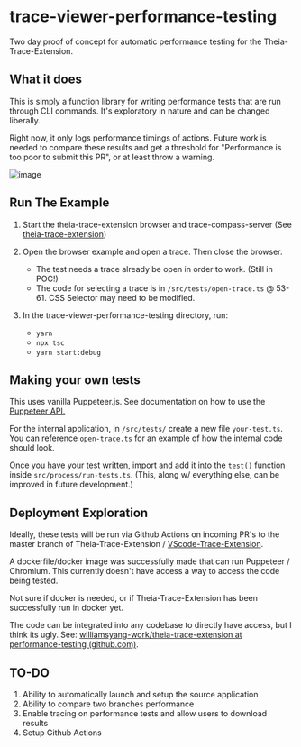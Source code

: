 # trace-viewer-performance-testing

Two day proof of concept for automatic performance testing for the Theia-Trace-Extension.

## What it does
This is simply a function library for writing performance tests that are run through CLI commands.  It's exploratory in nature and can be changed liberally. 

Right now, it only logs performance timings of actions.  Future work is needed to compare these results and get a threshold for "Performance is too poor to submit this PR", or at least throw a warning.

![image](https://user-images.githubusercontent.com/98342456/195694035-6ce4e1f0-d939-4e2f-a00b-181e1def6fff.png)

## Run The Example
1) Start the theia-trace-extension browser and trace-compass-server (See [theia-trace-extension](https://github.com/eclipse-cdt-cloud/theia-trace-extension))
2) Open the browser example and open a trace.  Then close the browser.
	 - The test needs a trace already be open in order to work.  (Still in POC!)
	 - The code for selecting a trace is in `/src/tests/open-trace.ts` @ 53-61.  CSS Selector may need to be modified.

3) In the trace-viewer-performance-testing directory, run:
	 - `yarn` 
	 - `npx tsc` 
	 - `yarn start:debug`

## Making your own tests
This uses vanilla Puppeteer.js.  See documentation on how to use the [Puppeteer API.](https://pptr.dev/api/)

For the internal application, in `/src/tests/` create a new file `your-test.ts`.  You can reference `open-trace.ts` for an example of how the internal code should look.

Once you have your test written, import and add it into the `test()` function inside `src/process/run-tests.ts`.  (This, along w/ everything else, can be improved in future development.)

## Deployment Exploration

Ideally, these tests will be run via Github Actions on incoming PR's to the master branch of Theia-Trace-Extension / [VScode-Trace-Extension](https://github.com/theia-ide/vscode-trace-extension/issues).

A dockerfile/docker image was successfully made that can run Puppeteer / Chromium.  This currently doesn't have access a way to access the code being tested.

Not sure if docker is needed, or if Theia-Trace-Extension has been successfully run in docker yet.

The code can be integrated into any codebase to directly have access, but I think its ugly.  See: [williamsyang-work/theia-trace-extension at performance-testing (github.com)](https://github.com/williamsyang-work/theia-trace-extension/tree/performance-testing).

## TO-DO
1) Ability to automatically launch and setup the source application
2) Ability to compare two branches performance
3) Enable tracing on performance tests and allow users to download results
4) Setup Github Actions
